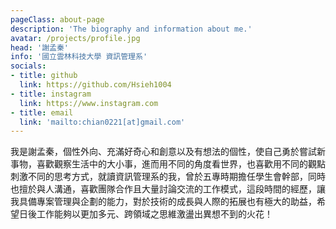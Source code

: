 ```yaml
---
pageClass: about-page
description: 'The biography and information about me.'
avatar: /projects/profile.jpg
head: '謝孟秦'
info: '國立雲林科技大學 資訊管理系'
socials:
- title: github
  link: https://github.com/Hsieh1004
- title: instagram
  link: https://www.instagram.com
- title: email
  link: 'mailto:chian0221[at]gmail.com'
---
```


<AboutCard :frontmatter="$page.frontmatter" >

我是謝孟秦，個性外向、充滿好奇心和創意以及有想法的個性，使自己勇於嘗試新事物，喜歡觀察生活中的大小事，進而用不同的角度看世界，也喜歡用不同的觀點刺激不同的思考方式，就讀資訊管理系的我，曾於五專時期擔任學生會幹部，同時也擅於與人溝通，喜歡團隊合作且大量討論交流的工作模式，這段時間的經歷，讓我具備專案管理與企劃的能力，對於技術的成長與人際的拓展也有極大的助益，希望日後工作能夠以更加多元、跨領域之思維激盪出異想不到的火花！


</AboutCard>



<style lang="stylus">

.theme-container.about-page .page
  background-color #e6ecf0
  min-height calc(100vh)
  
  .last-updated
    display none

</style>